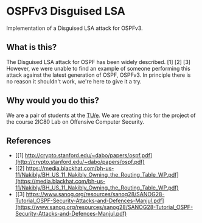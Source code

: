 # OSPFv3 Disguised LSA
Implementation of a Disguised LSA attack for OSPFv3.

## What is this?
The Disguised LSA attack for OSPF has been widely described. [1] [2] [3]
However, we were unable to find an example of someone performing this attack against the latest generation of OSPF, OSPFv3.
In principle there is no reason it shouldn't work, we're here to give it a try.

## Why would you do this?
We are a pair of students at the [TU/e](https://www.tue.nl/).
We are creating this for the project of the course 2IC80 Lab on Offensive Computer Security.

## References
- [[1] http://crypto.stanford.edu/~dabo/papers/ospf.pdf](http://crypto.stanford.edu/~dabo/papers/ospf.pdf)
- [[2] https://media.blackhat.com/bh-us-11/Nakibly/BH_US_11_Nakibly_Owning_the_Routing_Table_WP.pdf](https://media.blackhat.com/bh-us-11/Nakibly/BH_US_11_Nakibly_Owning_the_Routing_Table_WP.pdf)
- [[3] https://www.sanog.org/resources/sanog28/SANOG28-Tutorial_OSPF-Security-Attacks-and-Defences-Manjul.pdf](https://www.sanog.org/resources/sanog28/SANOG28-Tutorial_OSPF-Security-Attacks-and-Defences-Manjul.pdf)

